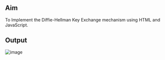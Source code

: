 ## Aim
To Implement the Diffie-Hellman Key Exchange mechanism using HTML and JavaScript.
## Output
![image](https://user-images.githubusercontent.com/62592828/147123213-cdbf5eba-03f0-43e2-925d-160d88b23f2b.png)

